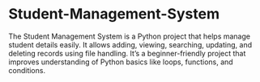 # Student-Management-System
The Student Management System is a Python project that helps manage student details easily. It allows adding, viewing, searching, updating, and deleting records using file handling. It’s a beginner-friendly project that improves understanding of Python basics like loops, functions, and conditions.
